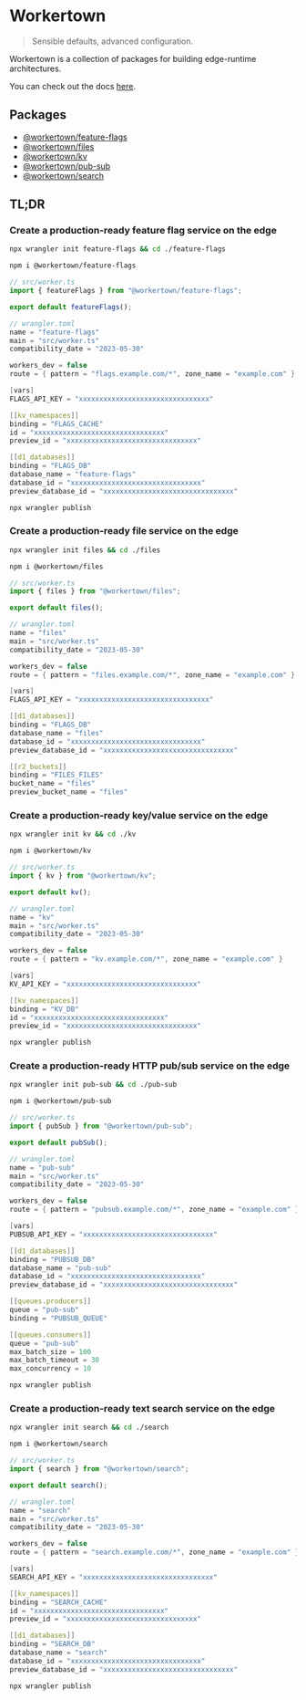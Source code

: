 # Workertown

> Sensible defaults, advanced configuration.

Workertown is a collection of packages for building edge-runtime architectures.

You can check out the docs [here](https://workertown.cloudmix.dev).

## Packages

- [@workertown/feature-flags](https://www.npmjs.com/package/@workertown/feature-flags)
- [@workertown/files](https://www.npmjs.com/package/@workertown/files)
- [@workertown/kv](https://www.npmjs.com/package/@workertown/kv)
- [@workertown/pub-sub](https://www.npmjs.com/package/@workertown/pub-sub)
- [@workertown/search](https://www.npmjs.com/package/@workertown/search)

## TL;DR

### Create a production-ready feature flag service on the edge

```bash
npx wrangler init feature-flags && cd ./feature-flags
```

```bash
npm i @workertown/feature-flags
```

```ts
// src/worker.ts
import { featureFlags } from "@workertown/feature-flags";

export default featureFlags();
```

```c
// wrangler.toml
name = "feature-flags"
main = "src/worker.ts"
compatibility_date = "2023-05-30"

workers_dev = false
route = { pattern = "flags.example.com/*", zone_name = "example.com" }

[vars]
FLAGS_API_KEY = "xxxxxxxxxxxxxxxxxxxxxxxxxxxxxxxx"

[[kv_namespaces]]
binding = "FLAGS_CACHE"
id = "xxxxxxxxxxxxxxxxxxxxxxxxxxxxxxxx"
preview_id = "xxxxxxxxxxxxxxxxxxxxxxxxxxxxxxxx"

[[d1_databases]]
binding = "FLAGS_DB"
database_name = "feature-flags"
database_id = "xxxxxxxxxxxxxxxxxxxxxxxxxxxxxxxx"
preview_database_id = "xxxxxxxxxxxxxxxxxxxxxxxxxxxxxxxx"
```

```bash
npx wrangler publish
```

### Create a production-ready file service on the edge

```bash
npx wrangler init files && cd ./files
```

```bash
npm i @workertown/files
```

```ts
// src/worker.ts
import { files } from "@workertown/files";

export default files();
```

```c
// wrangler.toml
name = "files"
main = "src/worker.ts"
compatibility_date = "2023-05-30"

workers_dev = false
route = { pattern = "files.example.com/*", zone_name = "example.com" }

[vars]
FLAGS_API_KEY = "xxxxxxxxxxxxxxxxxxxxxxxxxxxxxxxx"

[[d1_databases]]
binding = "FLAGS_DB"
database_name = "files"
database_id = "xxxxxxxxxxxxxxxxxxxxxxxxxxxxxxxx"
preview_database_id = "xxxxxxxxxxxxxxxxxxxxxxxxxxxxxxxx"

[[r2_buckets]]
binding = "FILES_FILES"
bucket_name = "files"
preview_bucket_name = "files"
```

### Create a production-ready key/value service on the edge

```bash
npx wrangler init kv && cd ./kv
```

```bash
npm i @workertown/kv
```

```ts
// src/worker.ts
import { kv } from "@workertown/kv";

export default kv();
```

```c
// wrangler.toml
name = "kv"
main = "src/worker.ts"
compatibility_date = "2023-05-30"

workers_dev = false
route = { pattern = "kv.example.com/*", zone_name = "example.com" }

[vars]
KV_API_KEY = "xxxxxxxxxxxxxxxxxxxxxxxxxxxxxxxx"

[[kv_namespaces]]
binding = "KV_DB"
id = "xxxxxxxxxxxxxxxxxxxxxxxxxxxxxxxx"
preview_id = "xxxxxxxxxxxxxxxxxxxxxxxxxxxxxxxx"
```

```bash
npx wrangler publish
```

### Create a production-ready HTTP pub/sub service on the edge

```bash
npx wrangler init pub-sub && cd ./pub-sub
```

```bash
npm i @workertown/pub-sub
```

```ts
// src/worker.ts
import { pubSub } from "@workertown/pub-sub";

export default pubSub();
```

```c
// wrangler.toml
name = "pub-sub"
main = "src/worker.ts"
compatibility_date = "2023-05-30"

workers_dev = false
route = { pattern = "pubsub.example.com/*", zone_name = "example.com" }

[vars]
PUBSUB_API_KEY = "xxxxxxxxxxxxxxxxxxxxxxxxxxxxxxxx"

[[d1_databases]]
binding = "PUBSUB_DB"
database_name = "pub-sub"
database_id = "xxxxxxxxxxxxxxxxxxxxxxxxxxxxxxxx"
preview_database_id = "xxxxxxxxxxxxxxxxxxxxxxxxxxxxxxxx"

[[queues.producers]]
queue = "pub-sub"
binding = "PUBSUB_QUEUE"

[[queues.consumers]]
queue = "pub-sub"
max_batch_size = 100
max_batch_timeout = 30
max_concurrency = 10
```

```bash
npx wrangler publish
```

### Create a production-ready text search service on the edge

```bash
npx wrangler init search && cd ./search
```

```bash
npm i @workertown/search
```

```ts
// src/worker.ts
import { search } from "@workertown/search";

export default search();
```

```c
// wrangler.toml
name = "search"
main = "src/worker.ts"
compatibility_date = "2023-05-30"

workers_dev = false
route = { pattern = "search.example.com/*", zone_name = "example.com" }

[vars]
SEARCH_API_KEY = "xxxxxxxxxxxxxxxxxxxxxxxxxxxxxxxx"

[[kv_namespaces]]
binding = "SEARCH_CACHE"
id = "xxxxxxxxxxxxxxxxxxxxxxxxxxxxxxxx"
preview_id = "xxxxxxxxxxxxxxxxxxxxxxxxxxxxxxxx"

[[d1_databases]]
binding = "SEARCH_DB"
database_name = "search"
database_id = "xxxxxxxxxxxxxxxxxxxxxxxxxxxxxxxx"
preview_database_id = "xxxxxxxxxxxxxxxxxxxxxxxxxxxxxxxx"
```

```bash
npx wrangler publish
```
